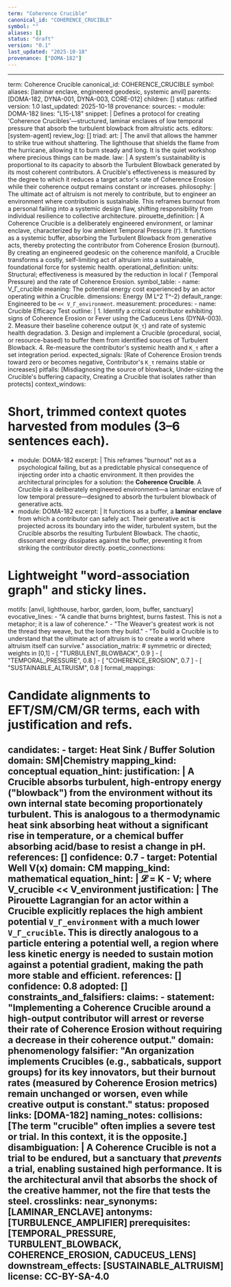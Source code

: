 ```yaml
---
term: "Coherence Crucible"
canonical_id: "COHERENCE_CRUCIBLE"
symbol: ""
aliases: []
status: "draft"
version: "0.1"
last_updated: "2025-10-18"
provenance: ["DOMA-182"]
---
```


---
term: Coherence Crucible
canonical_id: COHERENCE_CRUCIBLE
symbol: 
aliases: [laminar enclave, engineered geodesic, systemic anvil]
parents: [DOMA-182, DYNA-001, DYNA-003, CORE-012]
children: []
status: ratified
version: 1.0
last_updated: 2025-10-18
provenance:
  sources:
    - module: DOMA-182
      lines: "L15-L18"
      snippet: |
        Defines a protocol for creating 'Coherence Crucibles'—structured, laminar enclaves of low temporal pressure that absorb the turbulent blowback from altruistic acts.
  editors: [system-agent]
  review_log: []
triad:
  art: |
    The anvil that allows the hammer to strike true without shattering. The lighthouse that shields the flame from the hurricane, allowing it to burn steady and long. It is the quiet workshop where precious things can be made.
  law: |
    A system's sustainability is proportional to its capacity to absorb the Turbulent Blowback generated by its most coherent contributors. A Crucible's effectiveness is measured by the degree to which it reduces a target actor's rate of Coherence Erosion while their coherence output remains constant or increases.
  philosophy: |
    The ultimate act of altruism is not merely to contribute, but to engineer an environment where contribution is sustainable. This reframes burnout from a personal failing into a systemic design flaw, shifting responsibility from individual resilience to collective architecture.
pirouette_definition: |
  A Coherence Crucible is a deliberately engineered environment, or laminar enclave, characterized by low ambient Temporal Pressure (`Γ`). It functions as a systemic buffer, absorbing the Turbulent Blowback from generative acts, thereby protecting the contributor from Coherence Erosion (burnout). By creating an engineered geodesic on the coherence manifold, a Crucible transforms a costly, self-limiting act of altruism into a sustainable, foundational force for systemic health.
operational_definition:
  units: Structural; effectiveness is measured by the reduction in local `Γ` (Temporal Pressure) and the rate of Coherence Erosion.
  symbol_table:
    - name: V_Γ_crucible
      meaning: The potential energy cost experienced by an actor operating within a Crucible.
      dimensions: Energy (M L^2 T^-2)
      default_range: Engineered to be `<< V_Γ_environment`.
  measurement:
    procedures:
      - name: Crucible Efficacy Test
        outline: |
          1. Identify a critical contributor exhibiting signs of Coherence Erosion or Fever using the Caduceus Lens (DYNA-003).
          2. Measure their baseline coherence output (`K_τ`) and rate of systemic health degradation.
          3. Design and implement a Crucible (procedural, social, or resource-based) to buffer them from identified sources of Turbulent Blowback.
          4. Re-measure the contributor's systemic health and `K_τ` after a set integration period.
        expected_signals: [Rate of Coherence Erosion trends toward zero or becomes negative, Contributor's `K_τ` remains stable or increases]
        pitfalls: [Misdiagnosing the source of blowback, Under-sizing the Crucible's buffering capacity, Creating a Crucible that isolates rather than protects]
context_windows:
  # Short, trimmed context quotes harvested from modules (3–6 sentences each).
  - module: DOMA-182
    excerpt: |
      This reframes "burnout" not as a psychological failing, but as a predictable physical consequence of injecting order into a chaotic environment. It then provides the architectural principles for a solution: the **Coherence Crucible**. A Crucible is a deliberately engineered environment—a laminar enclave of low temporal pressure—designed to absorb the turbulent blowback of generative acts.
  - module: DOMA-182
    excerpt: |
      It functions as a buffer, a **laminar enclave** from which a contributor can safely act. Their generative act is projected across its boundary into the wider, turbulent system, but the Crucible absorbs the resulting Turbulent Blowback. The chaotic, dissonant energy dissipates against the buffer, preventing it from striking the contributor directly.
poetic_connections:
  # Lightweight "word-association graph" and sticky lines.
  motifs: [anvil, lighthouse, harbor, garden, loom, buffer, sanctuary]
  evocative_lines:
    - "A candle that burns brightest, burns fastest. This is not a metaphor; it is a law of coherence."
    - "The Weaver's greatest work is not the thread they weave, but the loom they build."
    - "To build a Crucible is to understand that the ultimate act of altruism is to create a world where altruism itself can survive."
  association_matrix:
    # symmetric or directed; weights in [0,1]
    - [ "TURBULENT_BLOWBACK", 0.9 ]
    - [ "TEMPORAL_PRESSURE", 0.8 ]
    - [ "COHERENCE_EROSION", 0.7 ]
    - [ "SUSTAINABLE_ALTRUISM", 0.8 ]
formal_mappings:
  # Candidate alignments to EFT/SM/CM/GR terms, each with justification and refs.
  candidates:
    - target: Heat Sink / Buffer Solution
      domain: SM|Chemistry
      mapping_kind: conceptual
      equation_hint: 
      justification: |
        A Crucible absorbs turbulent, high-entropy energy ("blowback") from the environment without its own internal state becoming proportionately turbulent. This is analogous to a thermodynamic heat sink absorbing heat without a significant rise in temperature, or a chemical buffer absorbing acid/base to resist a change in pH.
      references: []
      confidence: 0.7
    - target: Potential Well V(x)
      domain: CM
      mapping_kind: mathematical
      equation_hint: |
        𝓛 = K - V; where V_crucible << V_environment
      justification: |
        The Pirouette Lagrangian for an actor within a Crucible explicitly replaces the high ambient potential `V_Γ_environment` with a much lower `V_Γ_crucible`. This is directly analogous to a particle entering a potential well, a region where less kinetic energy is needed to sustain motion against a potential gradient, making the path more stable and efficient.
      references: []
      confidence: 0.8
  adopted: []
constraints_and_falsifiers:
  claims:
    - statement: "Implementing a Coherence Crucible around a high-output contributor will arrest or reverse their rate of Coherence Erosion without requiring a decrease in their coherence output."
      domain: phenomenology
      falsifier: "An organization implements Crucibles (e.g., sabbaticals, support groups) for its key innovators, but their burnout rates (measured by Coherence Erosion metrics) remain unchanged or worsen, even while creative output is constant."
      status: proposed
      links: [DOMA-182]
naming_notes:
  collisions: [The term "crucible" often implies a severe test or trial. In this context, it is the opposite.]
  disambiguation: |
    A Coherence Crucible is not a trial to be endured, but a sanctuary that *prevents* a trial, enabling sustained high performance. It is the architectural anvil that absorbs the shock of the creative hammer, not the fire that tests the steel.
crosslinks:
  near_synonyms: [LAMINAR_ENCLAVE]
  antonyms: [TURBULENCE_AMPLIFIER]
  prerequisites: [TEMPORAL_PRESSURE, TURBULENT_BLOWBACK, COHERENCE_EROSION, CADUCEUS_LENS]
  downstream_effects: [SUSTAINABLE_ALTRUISM]
license: CC-BY-SA-4.0
---